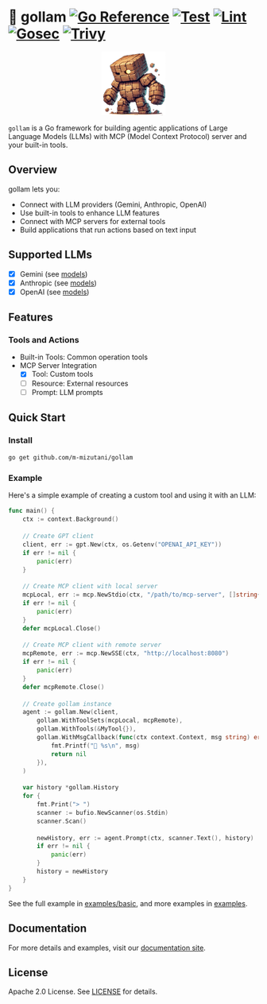 # 🤖 gollam [![Go Reference](https://pkg.go.dev/badge/github.com/m-mizutani/gollam.svg)](https://pkg.go.dev/github.com/m-mizutani/gollam) [![Test](https://github.com/m-mizutani/gollam/actions/workflows/test.yml/badge.svg)](https://github.com/m-mizutani/gollam/actions/workflows/test.yml) [![Lint](https://github.com/m-mizutani/gollam/actions/workflows/lint.yml/badge.svg)](https://github.com/m-mizutani/gollam/actions/workflows/lint.yml) [![Gosec](https://github.com/m-mizutani/gollam/actions/workflows/gosec.yml/badge.svg)](https://github.com/m-mizutani/gollam/actions/workflows/gosec.yml) [![Trivy](https://github.com/m-mizutani/gollam/actions/workflows/trivy.yml/badge.svg)](https://github.com/m-mizutani/gollam/actions/workflows/trivy.yml)


<p align="center">
  <img src="./doc/images/logo.png" height="128" />
</p>


`gollam` is a Go framework for building agentic applications of Large Language Models (LLMs) with MCP (Model Context Protocol) server and your built-in tools.

## Overview

gollam lets you:
- Connect with LLM providers (Gemini, Anthropic, OpenAI)
- Use built-in tools to enhance LLM features
- Connect with MCP servers for external tools
- Build applications that run actions based on text input

## Supported LLMs

- [x] Gemini (see [models](https://ai.google.dev/gemini-api/docs/models?hl=ja))
- [x] Anthropic (see [models](https://docs.anthropic.com/en/docs/about-claude/models/all-models))
- [x] OpenAI (see [models](https://platform.openai.com/docs/models))

## Features

### Tools and Actions

- Built-in Tools: Common operation tools
- MCP Server Integration
  - [x] Tool: Custom tools
  - [ ] Resource: External resources
  - [ ] Prompt: LLM prompts

## Quick Start

### Install

```bash
go get github.com/m-mizutani/gollam
```

### Example
Here's a simple example of creating a custom tool and using it with an LLM:

```go
func main() {
	ctx := context.Background()

	// Create GPT client
	client, err := gpt.New(ctx, os.Getenv("OPENAI_API_KEY"))
	if err != nil {
		panic(err)
	}

	// Create MCP client with local server
	mcpLocal, err := mcp.NewStdio(ctx, "/path/to/mcp-server", []string{}, mcp.WithEnvVars([]string{"MCP_ENV=test"}))
	if err != nil {
		panic(err)
	}
	defer mcpLocal.Close()

	// Create MCP client with remote server
	mcpRemote, err := mcp.NewSSE(ctx, "http://localhost:8080")
	if err != nil {
		panic(err)
	}
	defer mcpRemote.Close()

	// Create gollam instance
	agent := gollam.New(client,
		gollam.WithToolSets(mcpLocal, mcpRemote),
		gollam.WithTools(&MyTool{}),
		gollam.WithMsgCallback(func(ctx context.Context, msg string) error {
			fmt.Printf("🤖 %s\n", msg)
			return nil
		}),
	)

	var history *gollam.History
	for {
		fmt.Print("> ")
		scanner := bufio.NewScanner(os.Stdin)
		scanner.Scan()

		newHistory, err := agent.Prompt(ctx, scanner.Text(), history)
		if err != nil {
			panic(err)
		}
		history = newHistory
	}
}
```

See the full example in [examples/basic](https://github.com/m-mizutani/gollam/tree/main/examples/basic), and more examples in [examples](https://github.com/m-mizutani/gollam/tree/main/examples).

## Documentation

For more details and examples, visit our [documentation site](https://github.com/m-mizutani/gollam/tree/main/doc).

## License

Apache 2.0 License. See [LICENSE](LICENSE) for details.